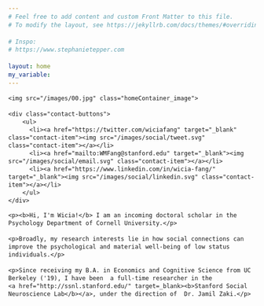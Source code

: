 ```yaml
---
# Feel free to add content and custom Front Matter to this file.
# To modify the layout, see https://jekyllrb.com/docs/themes/#overriding-theme-defaults

# Inspo:
# https://www.stephanietepper.com

layout: home
my_variable:
---
```


<div class="home-box" markdown="1">
  <div class="home-left">

    <img src="/images/00.jpg" class="homeContainer_image">

    <div class="contact-buttons">
        <ul>
          <li><a href="https://twitter.com/wiciafang" target="_blank" class="contact-item"><img src="/images/social/tweet.svg" class="contact-item"></a></li>
          <li><a href="mailto:WMFang@stanford.edu" target="_blank"><img src="/images/social/email.svg" class="contact-item"></a></li>
          <li><a href="https://www.linkedin.com/in/wicia-fang/" target="_blank"><img src="/images/social/linkedin.svg" class="contact-item"></a></li>
        </ul>
    </div>

  </div>

  <div class="home-right">

    <p><b>Hi, I'm Wicia!</b> I am an incoming doctoral scholar in the Psychology Department of Cornell University.</p>

    <p>Broadly, my research interests lie in how social connections can improve the psychological and material well-being of low status individuals.</p>

    <p>Since receiving my B.A. in Economics and Cognitive Science from UC Berkeley ('19), I have been  a full-time researcher in the
    <a href="http://ssnl.stanford.edu/" target=_blank><b>Stanford Social Neuroscience Lab</b></a>, under the direction of  Dr. Jamil Zaki.</p>

  </div>
</div>
